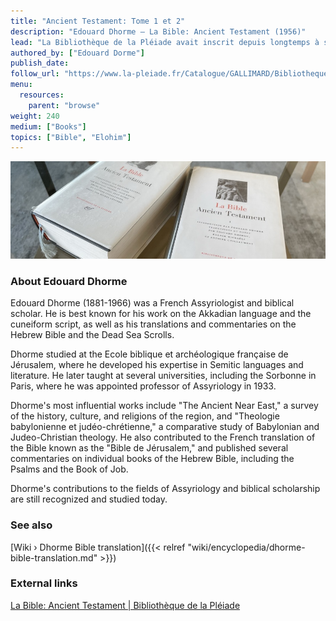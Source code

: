 ```yaml
---
title: "Ancient Testament: Tome 1 et 2"
description: "Edouard Dhorme — La Bible: Ancient Testament (1956)"
lead: "La Bibliothèque de la Pléiade avait inscrit depuis longtemps à son programme une traduction intégrale de La Bible. Cette traduction devait être, par ses qualités littéraires, digne des grands classiques français et étrangers qui ont établi le renom de la collection. Elle devait en même temps répondre aux exigences de précision qu'ont suscitées le développement de l'esprit scientifique, les progrès de la philologie et les découvertes archéologiques les plus récentes. Nul ne pouvait donc être plus qualifié pour diriger et réaliser cette publication que M. Edouard Dhorme, membre de l'Institut, professeur honoraire au Collège de France : à une connaissance parfaite de l'hébreu et des langues sémitiques antérieures ou postérieures à celle-ci, M. Dhorme joint, à un haut degré, le sens de la langue française. Pour la première fois en France, semble-t-il, un tel approfondissement de l'hébreu non seulement n'a pas empâté la vigueur, ni terni les nuances de notre langue, mais au contraire en a affiné les richesses. C'est en serrant l'original de plus près que le traducteur, a, du fond du génie français, fait surgir des pouvoirs endormis et comme une nouvelle écriture. Celle-ci épouse le style de chacun des auteurs originaux et rend sensible leur tempérament propre : ici un ton oral sans âge, ailleurs de savants effets littéraires, parfois la raideur des inscriptions archaïques ou le frémissement de vie et la jeunesse retrouvée de poèmes immortels. L'introduction et les notes, n'ayant point de thèses à défendre, soucieuses uniquement d'éclairer le texte, situent tout ce qui peut l'être dans l'état actuel de nos connaissances : coutumes, jeux de mots, histoire et géographie, philosophie et morale, etc. Elles portent la marque d'une grande sagesse et d'une prudence courageuse. M. Dhorme, qui connaît aussi bien les hardiesses hypercritiques que la théologie savante, sait défendre les droits du texte littéral contre toute interprétation tendancieuse et se réserver devant les hypothèses téméraires. Voilà qui ne saurait laisser indifférents ni les croyants ni les historiens : cette publication doit ainsi emporter l'assentiment unanime. Il se trouve de surcroît que c'est un grand événement littéraire"
authored_by: ["Edouard Dorme"]
publish_date:
follow_url: "https://www.la-pleiade.fr/Catalogue/GALLIMARD/Bibliotheque-de-la-Pleiade/La-Bible4"
menu:
  resources:
    parent: "browse"
weight: 240
medium: ["Books"]
topics: ["Bible", "Elohim"]
---
```


![Image](images/dhorme-bible-books.jpg "La Bible: Ancient Testament, Tome I & Tome II (1956) — Edouard Dhorme")

### About Edouard Dhorme

Edouard Dhorme (1881-1966) was a French Assyriologist and biblical scholar. He is best known for his work on the Akkadian language and the cuneiform script, as well as his translations and commentaries on the Hebrew Bible and the Dead Sea Scrolls.

Dhorme studied at the Ecole biblique et archéologique française de Jérusalem, where he developed his expertise in Semitic languages and literature. He later taught at several universities, including the Sorbonne in Paris, where he was appointed professor of Assyriology in 1933.

Dhorme's most influential works include "The Ancient Near East," a survey of the history, culture, and religions of the region, and "Theologie babylonienne et judéo-chrétienne," a comparative study of Babylonian and Judeo-Christian theology. He also contributed to the French translation of the Bible known as the "Bible de Jérusalem," and published several commentaries on individual books of the Hebrew Bible, including the Psalms and the Book of Job.

Dhorme's contributions to the fields of Assyriology and biblical scholarship are still recognized and studied today.

### See also

[Wiki › Dhorme Bible translation]({{< relref "wiki/encyclopedia/dhorme-bible-translation.md" >}})</br>

### External links

[La Bible: Ancient Testament | Bibliothèque de la Pléiade](https://www.la-pleiade.fr/Catalogue/GALLIMARD/Bibliotheque-de-la-Pleiade/La-Bible4)
